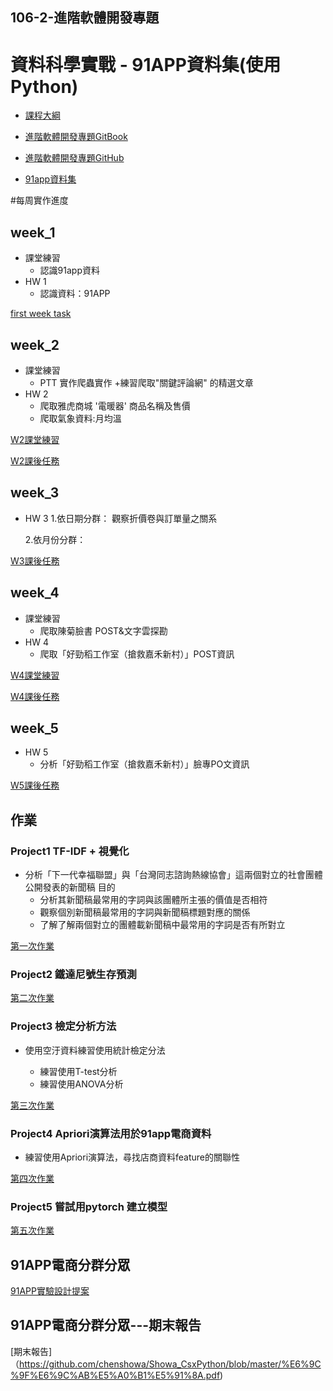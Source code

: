 
## 106-2-進階軟體開發專題

# 資料科學實戰 - 91APP資料集(使用Python)

- [課程大綱](https://nol.ntu.edu.tw/nol/coursesearch/print_table.php?course_id=H03%2005010&class=&dpt_code=H020&ser_no=76833&semester=106-2&lang=CH)

- [進階軟體開發專題GitBook](https://pecu.gitbooks.io/python_/content/)
- [進階軟體開發專題GitHub](https://github.com/NTU-CSX-Project/106-2PythonSampleCode)
- [91app資料集](https://drive.google.com/drive/folders/1g7Q81jHDXpJcWdhJEDl8h_wS_XmODgiB?usp=sharing)

#每周實作進度

## week_1
+ 課堂練習
  + 認識91app資料
+ HW 1
  + 認識資料：91APP 
    
    
[first week task](https://github.com/chenshowa/Showa_CsxPython/blob/master/week_1/week_1_first_HW.ipynb)

## week_2
+ 課堂練習
  + PTT 實作爬蟲實作
  +練習爬取"關鍵評論網" 的精選文章
+ HW 2
  + 爬取雅虎商城 '電暖器' 商品名稱及售價
  + 爬取氣象資料:月均溫


[W2課堂練習](https://github.com/chenshowa/Showa_CsxPython/blob/master/week_2/course_2_crawler.ipynb)


[W2課後任務](https://github.com/chenshowa/Showa_CsxPython/blob/master/week_2/course_2_crawler-HW.ipynb)


## week_3
+ HW 3
  1.依日期分群： 觀察折價卷與訂單量之關系
  
  2.依月份分群：


[W3課後任務](https://github.com/chenshowa/Showa_CsxPython/blob/master/week_3/course_3_VIsualization_task.ipynb)


   
   
## week_4
+ 課堂練習
  + 爬取陳菊臉書 POST&文字雲探勘
+ HW 4
  + 爬取「好勁稻工作室（搶救嘉禾新村）」POST資訊


[W4課堂練習](https://github.com/chenshowa/Showa_CsxPython/blob/master/week_4/course_4_Facebook_API.ipynb)


[W4課後任務](https://github.com/chenshowa/Showa_CsxPython/blob/master/week_4/course_4_Facebook_API_hw.ipynb)



## week_5

+ HW 5
  + 分析「好勁稻工作室（搶救嘉禾新村）」臉專PO文資訊 
  
  
[W5課後任務](https://github.com/chenshowa/Showa_CsxPython/blob/master/week_5/course_5_TFID_task.ipynb)


## 作業

### Project1 TF-IDF + 視覺化
+ 分析「下一代幸福聯盟」與「台灣同志諮詢熱線協會」這兩個對立的社會團體公開發表的新聞稿
目的
  + 分析其新聞稿最常用的字詞與該團體所主張的價值是否相符
  + 觀察個別新聞稿最常用的字詞與新聞稿標題對應的關係
  + 了解了解兩個對立的團體載新聞稿中最常用的字詞是否有所對立
  
[第一次作業](https://github.com/chenshowa/Showa_CsxPython/blob/master/week_5/anti_homosexual/course_5_TFID_task.ipynb)
 
 ### Project2 鐵達尼號生存預測

  
[第二次作業](https://github.com/chenshowa/Showa_CsxPython/blob/master/week_8/titanic.ipynb)
 

 ### Project3 檢定分析方法
+ 使用空汙資料練習使用統計檢定分法

  + 練習使用T-test分析
  + 練習使用ANOVA分析
  
[第三次作業](https://github.com/chenshowa/Showa_CsxPython/blob/master/week_9/anova.ipynb)


 ### Project4 Apriori演算法用於91app電商資料
+ 練習使用Apriori演算法，尋找店商資料feature的關聯性

  
[第四次作業](https://github.com/chenshowa/Showa_CsxPython/blob/master/week_11/Project_4_Apriori.ipynb)

 ### Project5 嘗試用pytorch 建立模型

  
[第五次作業](https://github.com/chenshowa/Showa_CsxPython/blob/master/week_12/pytorch%20practice.ipynb)


## 91APP電商分群分眾

[ 91APP實驗設計提案](https://github.com/chenshowa/Showa_CsxPython/blob/master/91APP%E5%AF%A6%E9%A9%97%E8%A8%AD%E8%A8%88.pdf)


## 91APP電商分群分眾---期末報告

[期末報告]（https://github.com/chenshowa/Showa_CsxPython/blob/master/%E6%9C%9F%E6%9C%AB%E5%A0%B1%E5%91%8A.pdf)
 
 
